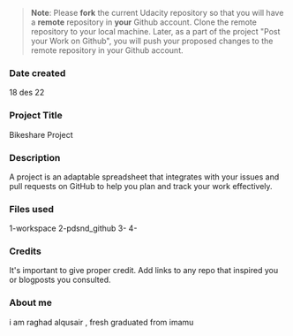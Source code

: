 >**Note**: Please **fork** the current Udacity repository so that you will have a **remote** repository in **your** Github account. Clone the remote repository to your local machine. Later, as a part of the project "Post your Work on Github", you will push your proposed changes to the remote repository in your Github account.

### Date created
18 des 22

### Project Title
Bikeshare Project 

### Description
A project is an adaptable spreadsheet that integrates with your issues and pull requests on GitHub to help you plan and track your work effectively. 

### Files used
1-workspace
2-pdsnd_github
3-
4-
### Credits
It's important to give proper credit. Add links to any repo that inspired you or blogposts you consulted.

### About me 
i am raghad alqusair , fresh graduated from imamu 
